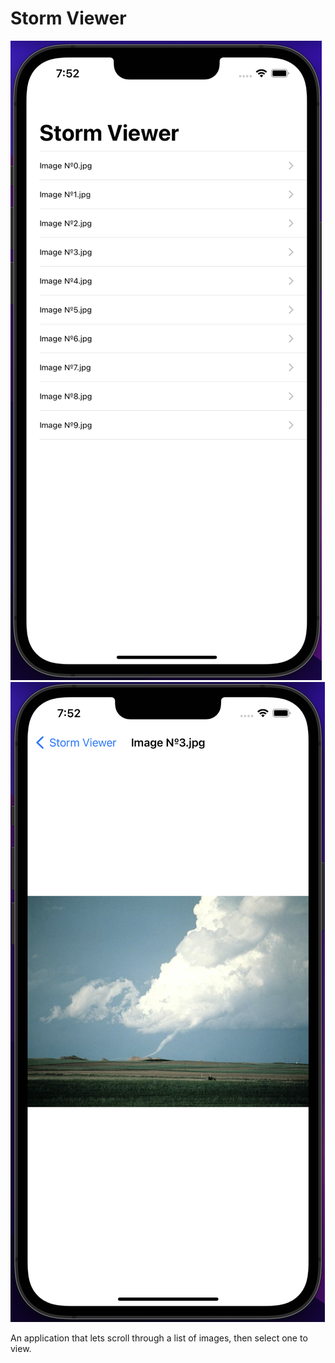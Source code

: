 # Storm Viewer

![Screenshot](screenOne.png)
![Screenshot](screenTwo.png)

An application that lets scroll through a list of images, then select one to view.
